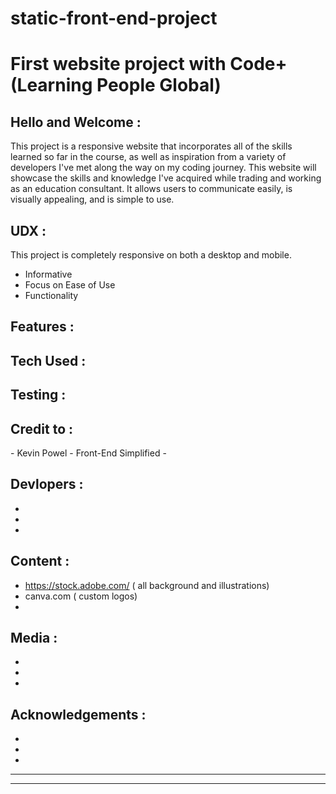 # static-front-end-project
<h1> First website project with Code+ (Learning People Global) </h1>

<h2>Hello and Welcome :</h2>

This project is a responsive website that incorporates all of the skills learned so far in the course, as well as inspiration from a variety of developers I've met along the way on my coding journey. This website will showcase the skills and knowledge I've acquired while trading and working as an education consultant. It allows users to communicate easily, is visually appealing, and is simple to use.


<h2>UDX :</h2>

This project is completely responsive on both a desktop and mobile.

- Informative
- Focus on Ease of Use
- Functionality

<h2>Features :</h2>





<h2>Tech Used :</h2>





<h2>Testing :</h2>





<h2>Credit to :</h2>
- Kevin Powel
- Front-End Simplified
-

<h2>Devlopers :</h2>

-
-
-

<h2>Content :</h2>

- https://stock.adobe.com/ ( all background and illustrations)
- canva.com ( custom logos)
-

<h2>Media : </h2>

-
-
-

<h2>Acknowledgements :</h2>

-
-
-

---
---